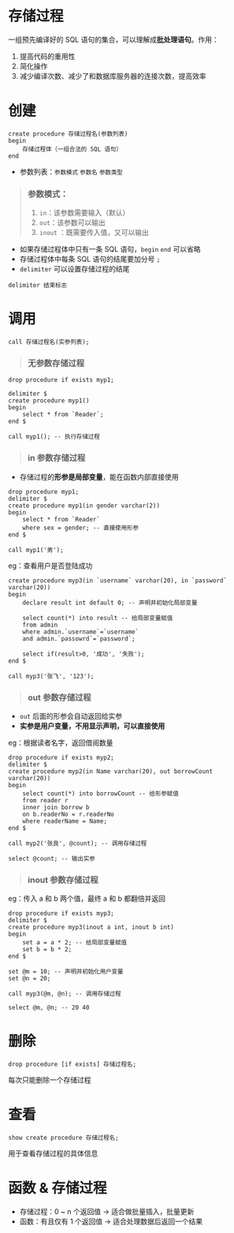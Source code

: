 # 存储过程

一组预先编译好的 SQL 语句的集合，可以理解成**批处理语句**。作用：

1. 提高代码的重用性
2. 简化操作
3. 减少编译次数、减少了和数据库服务器的连接次数，提高效率

# 创建

```mysql
create procedure 存储过程名(参数列表)
begin
	存储过程体（一组合法的 SQL 语句）
end
```

-   参数列表：`参数模式` `参数名` `参数类型`

> ### 参数模式：
>
> 1. `in`：该参数需要输入（默认）
> 2. `out`：该参数可以输出
> 3. `inout` ：既需要传入值，又可以输出

-   如果存储过程体中只有一条 SQL 语句，`begin` `end` 可以省略
-   存储过程体中每条 SQL 语句的结尾要加分号 `;`
-   `delimiter` 可以设置存储过程的结尾

```mysql
delimiter 结束标志
```

# 调用

```mysql
call 存储过程名(实参列表);
```

> ### 无参数存储过程

```mysql
drop procedure if exists myp1;

delimiter $
create procedure myp1()
begin
	select * from `Reader`;
end $

call myp1(); -- 执行存储过程
```

> ### in 参数存储过程

-   存储过程的**形参是局部变量**，能在函数内部直接使用

```mysql
drop procedure myp1;
delimiter $
create procedure myp1(in gender varchar(2))
begin
	select * from `Reader`
    where sex = gender; -- 直接使用形参
end $

call myp1('男');
```

eg：查看用户是否登陆成功

```mysql
create procedure myp3(in `username` varchar(20), in `password` varchar(20))
begin
	declare result int default 0; -- 声明并初始化局部变量

	select count(*) into result -- 给局部变量赋值
	from admin
	where admin.`username`=`username`
	and admin.`passowrd`=`password`;

	select if(result>0, '成功', '失败');
end $

call myp3('张飞', '123');
```

> ### out 参数存储过程

-   `out` 后面的形参会自动返回给实参
-   **实参是用户变量，不用显示声明，可以直接使用**

eg：根据读者名字，返回借阅数量

```mysql
drop procedure if exists myp2;
delimiter $
create procedure myp2(in Name varchar(20), out borrowCount varchar(20))
begin
	select count(*) into borrowCount -- 给形参赋值
    from reader r
    inner join borrow b
    on b.readerNo = r.readerNo
    where readerName = Name;
end $

call myp2('张良', @count); -- 调用存储过程

select @count; -- 输出实参
```

> ### inout 参数存储过程

eg：传入 a 和 b 两个值，最终 a 和 b 都翻倍并返回

```mysql
drop procedure if exists myp3;
delimiter $
create procedure myp3(inout a int, inout b int)
begin
	set a = a * 2; -- 给局部变量赋值
	set b = b * 2;
end $

set @m = 10; -- 声明并初始化用户变量
set @n = 20;

call myp3(@m, @n); -- 调用存储过程

select @m, @n; -- 20 40
```

# 删除

```mysql
drop procedure [if exists] 存储过程名;
```

每次只能删除一个存储过程

# 查看

```mysql
show create procedure 存储过程名;
```

用于查看存储过程的具体信息

# 函数 & 存储过程

-   存储过程：0 ~ n 个返回值 → 适合做批量插入，批量更新
-   函数：有且仅有 1 个返回值 → 适合处理数据后返回一个结果
